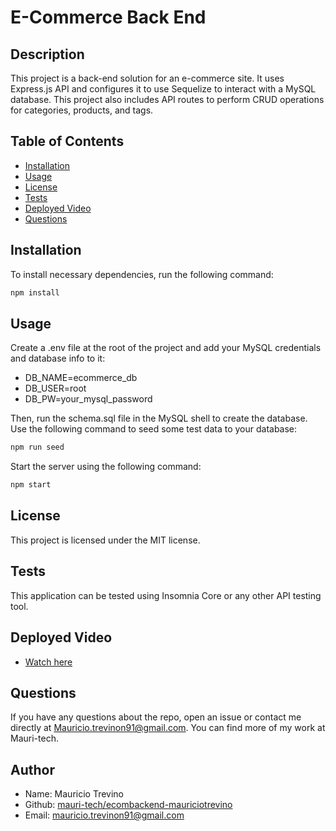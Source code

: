 # E-Commerce Back End

## Description
This project is a back-end solution for an e-commerce site. It uses Express.js API and configures it to use Sequelize to interact with a MySQL database. This project also includes API routes to perform CRUD operations for categories, products, and tags.

## Table of Contents
- [Installation](#installation)
- [Usage](#usage)
- [License](#license)
- [Tests](#tests)
- [Deployed Video](#deployed-video)
- [Questions](#questions)

## Installation
To install necessary dependencies, run the following command:

```bash
npm install
```

## Usage
Create a .env file at the root of the project and add your MySQL credentials and database info to it:

- DB_NAME=ecommerce_db
- DB_USER=root
- DB_PW=your_mysql_password

Then, run the schema.sql file in the MySQL shell to create the database. Use the following command to seed some test data to your database:

```bash
npm run seed
```

Start the server using the following command:

```bash
npm start
```

## License
This project is licensed under the MIT license.


## Tests
This application can be tested using Insomnia Core or any other API testing tool.

## Deployed Video

- [Watch here](https://watch.screencastify.com/v/i2H7VLDgwnveBRLe3bAu)

## Questions
If you have any questions about the repo, open an issue or contact me directly at Mauricio.trevinon91@gmail.com. You can find more of my work at Mauri-tech.

## Author

- Name: Mauricio Trevino
- Github: [mauri-tech/ecombackend-mauriciotrevino](https://github.com/mauri-tech/ecombackend-mauriciotrevino)
- Email: mauricio.trevinon91@gmail.com